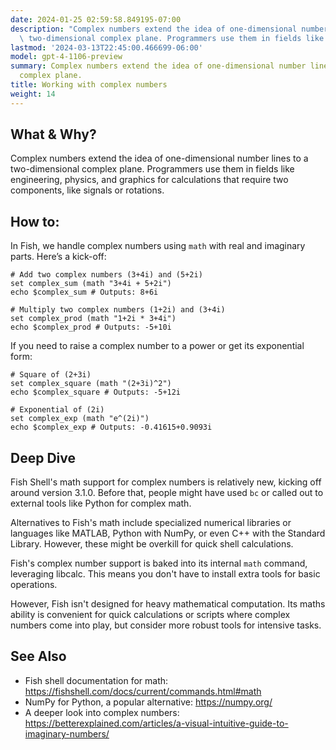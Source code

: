 ```yaml
---
date: 2024-01-25 02:59:58.849195-07:00
description: "Complex numbers extend the idea of one-dimensional number lines to a\
  \ two-dimensional complex plane. Programmers use them in fields like engineering,\u2026"
lastmod: '2024-03-13T22:45:00.466699-06:00'
model: gpt-4-1106-preview
summary: Complex numbers extend the idea of one-dimensional number lines to a two-dimensional
  complex plane.
title: Working with complex numbers
weight: 14
---
```


## What & Why?
Complex numbers extend the idea of one-dimensional number lines to a two-dimensional complex plane. Programmers use them in fields like engineering, physics, and graphics for calculations that require two components, like signals or rotations.

## How to:
In Fish, we handle complex numbers using `math` with real and imaginary parts. Here’s a kick-off:

```fish
# Add two complex numbers (3+4i) and (5+2i)
set complex_sum (math "3+4i + 5+2i")
echo $complex_sum # Outputs: 8+6i

# Multiply two complex numbers (1+2i) and (3+4i)
set complex_prod (math "1+2i * 3+4i")
echo $complex_prod # Outputs: -5+10i
```

If you need to raise a complex number to a power or get its exponential form:

```fish
# Square of (2+3i)
set complex_square (math "(2+3i)^2")
echo $complex_square # Outputs: -5+12i

# Exponential of (2i)
set complex_exp (math "e^(2i)")
echo $complex_exp # Outputs: -0.41615+0.9093i
```

## Deep Dive
Fish Shell's math support for complex numbers is relatively new, kicking off around version 3.1.0. Before that, people might have used `bc` or called out to external tools like Python for complex math.

Alternatives to Fish's math include specialized numerical libraries or languages like MATLAB, Python with NumPy, or even C++ with the Standard Library. However, these might be overkill for quick shell calculations.

Fish's complex number support is baked into its internal `math` command, leveraging libcalc. This means you don't have to install extra tools for basic operations.

However, Fish isn't designed for heavy mathematical computation. Its maths ability is convenient for quick calculations or scripts where complex numbers come into play, but consider more robust tools for intensive tasks.

## See Also
- Fish shell documentation for math: https://fishshell.com/docs/current/commands.html#math
- NumPy for Python, a popular alternative: https://numpy.org/
- A deeper look into complex numbers: https://betterexplained.com/articles/a-visual-intuitive-guide-to-imaginary-numbers/
